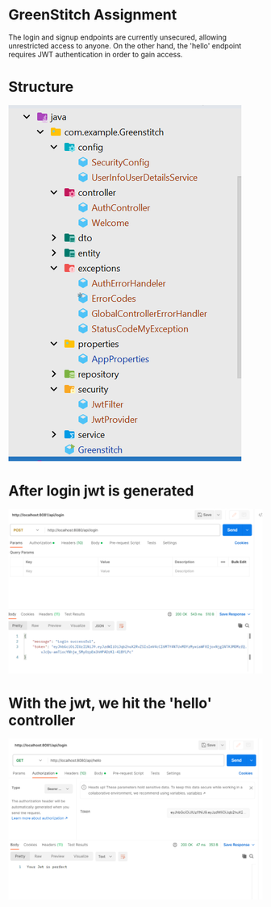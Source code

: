 
# GreenStitch Assignment
The login and signup endpoints are currently unsecured, allowing unrestricted access to anyone. On the other hand, the 'hello' endpoint requires JWT authentication in order to gain access.
# Structure
![alt text](https://github.com/anupam3717/greenstitch/blob/dev/structure.png)

# After login jwt is generated

![alt text](https://github.com/anupam3717/greenstitch/blob/dev/login.png)

# With the jwt, we hit the 'hello' controller
![alt text](https://github.com/anupam3717/greenstitch/blob/dev/done.png)



